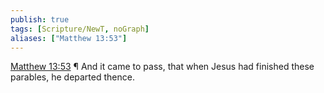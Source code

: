 ```yaml
---
publish: true
tags: [Scripture/NewT, noGraph]
aliases: ["Matthew 13:53"]
---
```

[Matthew 13:53](https://churchofjesuschrist.org/study/scriptures/nt/matt/13?lang=eng&id=p53#p53) ¶ And it came to pass, that when Jesus had finished these parables, he departed thence.
